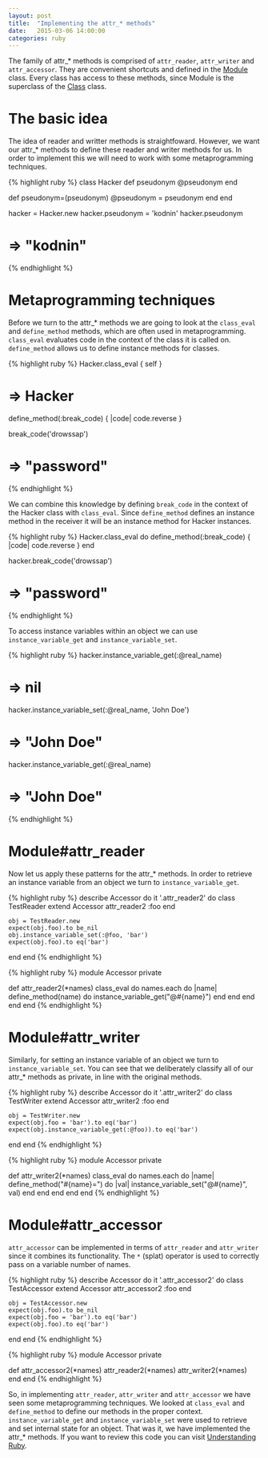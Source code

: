 ```yaml
---
layout: post
title:  "Implementing the attr_* methods"
date:   2015-03-06 14:00:00
categories: ruby
---
```


The family of attr_* methods is comprised of `attr_reader`, `attr_writer` and `attr_accessor`. They are convenient shortcuts and defined in the [Module](http://ruby-doc.org/core-2.2.0/Module.html) class. Every class has access to these methods, since Module is the superclass of the [Class](http://ruby-doc.org/core-2.2.0/Class.html) class.

# The basic idea

The idea of reader and writter methods is straightfoward. However, we want our attr_* methods to define these reader and writer methods for us. In order to implement this we will need to work with some metaprogramming techniques.

{% highlight ruby %}
class Hacker
  def pseudonym
    @pseudonym
  end

  def pseudonym=(pseudonym)
    @pseudonym = pseudonym
  end
end

hacker = Hacker.new
hacker.pseudonym = 'kodnin'
hacker.pseudonym
# => "kodnin"
{% endhighlight %}

# Metaprogramming techniques

Before we turn to the attr_* methods we are going to look at the `class_eval` and `define_method` methods, which are often used in metaprogramming. `class_eval` evaluates code in the context of the class it is called on. `define_method` allows us to define instance methods for classes.

{% highlight ruby %}
Hacker.class_eval { self }
# => Hacker

define_method(:break_code) { |code| code.reverse }

break_code('drowssap')
# => "password"
{% endhighlight %}

We can combine this knowledge by defining `break_code` in the context of the Hacker class with `class_eval`. Since `define_method` defines an instance method in the receiver it will be an instance method for Hacker instances.

{% highlight ruby %}
Hacker.class_eval do
  define_method(:break_code) { |code| code.reverse }
end

hacker.break_code('drowssap')
# => "password"
{% endhighlight %}

To access instance variables within an object we can use `instance_variable_get` and `instance_variable_set`.

{% highlight ruby %}
hacker.instance_variable_get(:@real_name)
# => nil

hacker.instance_variable_set(:@real_name, 'John Doe')
# => "John Doe"

hacker.instance_variable_get(:@real_name)
# => "John Doe"
{% endhighlight %}

# Module#attr_reader

Now let us apply these patterns for the attr_* methods. In order to retrieve an instance variable from an object we turn to `instance_variable_get`.

{% highlight ruby %}
describe Accessor do
  it '.attr_reader2' do
    class TestReader
      extend Accessor
      attr_reader2 :foo
    end

    obj = TestReader.new
    expect(obj.foo).to be_nil
    obj.instance_variable_set(:@foo, 'bar')
    expect(obj.foo).to eq('bar')
  end
end
{% endhighlight %}

{% highlight ruby %}
module Accessor
  private

  def attr_reader2(*names)
    class_eval do
      names.each do |name|
        define_method(name) do
          instance_variable_get("@#{name}")
        end
      end
    end
  end
end
{% endhighlight %}

# Module#attr_writer

Similarly, for setting an instance variable of an object we turn to `instance_variable_set`. You can see that we deliberately classify all of our attr_* methods as private, in line with the original methods.

{% highlight ruby %}
describe Accessor do
  it '.attr_writer2' do
    class TestWriter
      extend Accessor
      attr_writer2 :foo
    end

    obj = TestWriter.new
    expect(obj.foo = 'bar').to eq('bar')
    expect(obj.instance_variable_get(:@foo)).to eq('bar')
  end
end
{% endhighlight %}

{% highlight ruby %}
module Accessor
  private

  def attr_writer2(*names)
    class_eval do
      names.each do |name|
        define_method("#{name}=") do |val|
          instance_variable_set("@#{name}", val)
        end
      end
    end
  end
end
{% endhighlight %}

# Module#attr_accessor

`attr_accessor` can be implemented in terms of `attr_reader` and `attr_writer` since it combines its functionality. The `*` (splat) operator is used to correctly pass on a variable number of names.

{% highlight ruby %}
describe Accessor do
  it '.attr_accessor2' do
    class TestAccessor
      extend Accessor
      attr_accessor2 :foo
    end

    obj = TestAccessor.new
    expect(obj.foo).to be_nil
    expect(obj.foo = 'bar').to eq('bar')
    expect(obj.foo).to eq('bar')
  end
end
{% endhighlight %}

{% highlight ruby %}
module Accessor
  private

  def attr_accessor2(*names)
    attr_reader2(*names)
    attr_writer2(*names)
  end
end
{% endhighlight %}

So, in implementing `attr_reader`, `attr_writer` and `attr_accessor` we have seen some metaprogramming techniques. We looked at `class_eval` and `define_method` to define our methods in the proper context. `instance_variable_get` and `instance_variable_set` were used to retrieve and set internal state for an object. That was it, we have implemented the attr_* methods. If you want to review this code you can visit [Understanding Ruby](https://github.com/kodnin/understanding-ruby).
